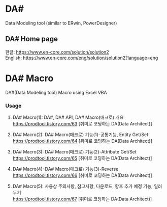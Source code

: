 # DA#
Data Modeling tool (similar to ERwin, PowerDesigner)

## DA# Home page   
한글: https://www.en-core.com/solution/solution2   
English: https://www.en-core.com/eng/solution/solution2?language=eng   

# DA# Macro
DA#(Data Modeling tool) Macro using Excel VBA

### Usage
1. DA# Macro(1): DA#, DA# API, DA# Macro(매크로) 개요   
https://prodtool.tistory.com/63 [취미로 코딩하는 DA(Data Architect)]  

2. DA# Macro(2): DA# Macro(매크로) 기능(1)-공통기능, Entity Get/Set   
https://prodtool.tistory.com/64 [취미로 코딩하는 DA(Data Architect)]  

3. DA# Macro(3): DA# Macro(매크로) 기능(2)-Attribute Get/Set   
https://prodtool.tistory.com/65 [취미로 코딩하는 DA(Data Architect)]  

4. DA# Macro(4): DA# Macro(매크로) 기능(3)-Reverse  
https://prodtool.tistory.com/66 [취미로 코딩하는 DA(Data Architect)]  

5. DA# Macro(5): 사용상 주의사항, 참고사항, 다운로드, 향후 추가 예정 기능, 일러두기   
https://prodtool.tistory.com/67 [취미로 코딩하는 DA(Data Architect)]  

